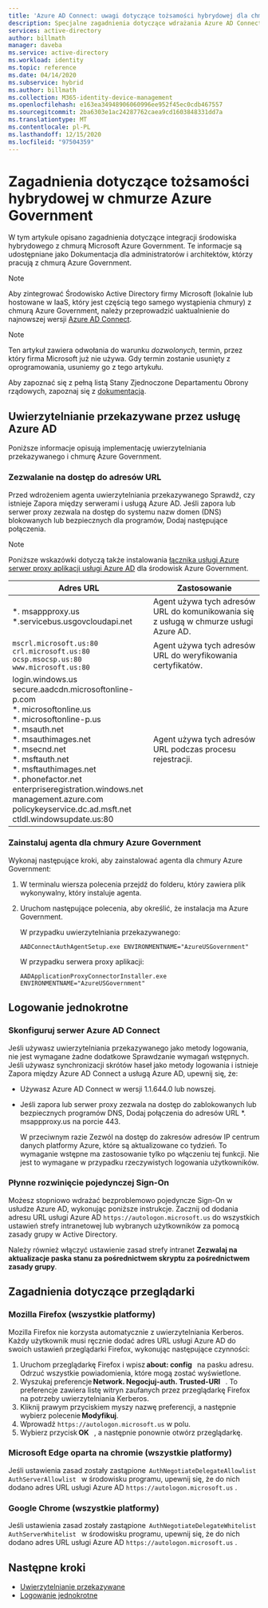 ```yaml
---
title: 'Azure AD Connect: uwagi dotyczące tożsamości hybrydowej dla chmury Azure Government'
description: Specjalne zagadnienia dotyczące wdrażania Azure AD Connect w chmurze Azure Government.
services: active-directory
author: billmath
manager: daveba
ms.service: active-directory
ms.workload: identity
ms.topic: reference
ms.date: 04/14/2020
ms.subservice: hybrid
ms.author: billmath
ms.collection: M365-identity-device-management
ms.openlocfilehash: e163ea34948906060996ee952f45ec0cdb467557
ms.sourcegitcommit: 2ba6303e1ac24287762caea9cd1603848331dd7a
ms.translationtype: MT
ms.contentlocale: pl-PL
ms.lasthandoff: 12/15/2020
ms.locfileid: "97504359"
---
```

# <a name="hybrid-identity-considerations-for-the-azure-government-cloud"></a>Zagadnienia dotyczące tożsamości hybrydowej w chmurze Azure Government

W tym artykule opisano zagadnienia dotyczące integracji środowiska hybrydowego z chmurą Microsoft Azure Government. Te informacje są udostępniane jako Dokumentacja dla administratorów i architektów, którzy pracują z chmurą Azure Government.

> [!NOTE]
> Aby zintegrować Środowisko Active Directory firmy Microsoft (lokalnie lub hostowane w IaaS, który jest częścią tego samego wystąpienia chmury) z chmurą Azure Government, należy przeprowadzić uaktualnienie do najnowszej wersji [Azure AD Connect](https://www.microsoft.com/download/details.aspx?id=47594).

> [!NOTE]
> Ten artykuł zawiera odwołania do warunku *dozwolonych*, termin, przez który firma Microsoft już nie używa. Gdy termin zostanie usunięty z oprogramowania, usuniemy go z tego artykułu.

Aby zapoznać się z pełną listą Stany Zjednoczone Departamentu Obrony rządowych, zapoznaj się z [dokumentacją](/office365/enterprise/office-365-u-s-government-dod-endpoints).

## <a name="azure-ad-pass-through-authentication"></a>Uwierzytelnianie przekazywane przez usługę Azure AD

Poniższe informacje opisują implementację uwierzytelniania przekazywanego i chmurę Azure Government.

### <a name="allow-access-to-urls"></a>Zezwalanie na dostęp do adresów URL

Przed wdrożeniem agenta uwierzytelniania przekazywanego Sprawdź, czy istnieje Zapora między serwerami i usługą Azure AD. Jeśli zapora lub serwer proxy zezwala na dostęp do systemu nazw domen (DNS) blokowanych lub bezpiecznych dla programów, Dodaj następujące połączenia.

> [!NOTE]
> Poniższe wskazówki dotyczą także instalowania [łącznika usługi Azure serwer proxy aplikacji usługi Azure AD](../manage-apps/what-is-application-proxy.md) dla środowisk Azure Government.

|Adres URL |Zastosowanie|
|-----|-----|
|&#42;. msappproxy.us</br>&#42;.servicebus.usgovcloudapi.net|Agent używa tych adresów URL do komunikowania się z usługą w chmurze usługi Azure AD. |
|`mscrl.microsoft.us:80` </br>`crl.microsoft.us:80` </br>`ocsp.msocsp.us:80` </br>`www.microsoft.us:80`| Agent używa tych adresów URL do weryfikowania certyfikatów.|
|login.windows.us </br>secure.aadcdn.microsoftonline-p.com </br>&#42;. microsoftonline.us </br>&#42;. microsoftonline-p.us </br>&#42;. msauth.net </br>&#42;. msauthimages.net </br>&#42;. msecnd.net</br>&#42;. msftauth.net </br>&#42;. msftauthimages.net</br>&#42;. phonefactor.net </br>enterpriseregistration.windows.net</br>management.azure.com </br>policykeyservice.dc.ad.msft.net</br>ctldl.windowsupdate.us:80| Agent używa tych adresów URL podczas procesu rejestracji.

### <a name="install-the-agent-for-the-azure-government-cloud"></a>Zainstaluj agenta dla chmury Azure Government

Wykonaj następujące kroki, aby zainstalować agenta dla chmury Azure Government:

1. W terminalu wiersza polecenia przejdź do folderu, który zawiera plik wykonywalny, który instaluje agenta.
1. Uruchom następujące polecenia, aby określić, że instalacja ma Azure Government.

   W przypadku uwierzytelniania przekazywanego:

   ```
   AADConnectAuthAgentSetup.exe ENVIRONMENTNAME="AzureUSGovernment"
   ```

   W przypadku serwera proxy aplikacji:

   ```
   AADApplicationProxyConnectorInstaller.exe ENVIRONMENTNAME="AzureUSGovernment" 
   ```

## <a name="single-sign-on"></a>Logowanie jednokrotne

### <a name="set-up-your-azure-ad-connect-server"></a>Skonfiguruj serwer Azure AD Connect

Jeśli używasz uwierzytelniania przekazywanego jako metody logowania, nie jest wymagane żadne dodatkowe Sprawdzanie wymagań wstępnych. Jeśli używasz synchronizacji skrótów haseł jako metody logowania i istnieje Zapora między Azure AD Connect a usługą Azure AD, upewnij się, że:

- Używasz Azure AD Connect w wersji 1.1.644.0 lub nowszej.
- Jeśli zapora lub serwer proxy zezwala na dostęp do zablokowanych lub bezpiecznych programów DNS, Dodaj połączenia do adresów URL &#42;. msappproxy.us na porcie 443.

  W przeciwnym razie Zezwól na dostęp do zakresów adresów IP centrum danych platformy Azure, które są aktualizowane co tydzień. To wymaganie wstępne ma zastosowanie tylko po włączeniu tej funkcji. Nie jest to wymagane w przypadku rzeczywistych logowania użytkowników.

### <a name="roll-out-seamless-single-sign-on"></a>Płynne rozwinięcie pojedynczej Sign-On

Możesz stopniowo wdrażać bezproblemowo pojedyncze Sign-On w usłudze Azure AD, wykonując poniższe instrukcje. Zacznij od dodania adresu URL usługi Azure AD `https://autologon.microsoft.us` do wszystkich ustawień strefy intranetowej lub wybranych użytkowników za pomocą zasady grupy w Active Directory.

Należy również włączyć ustawienie zasad strefy intranet **Zezwalaj na aktualizacje paska stanu za pośrednictwem skryptu za pośrednictwem zasady grupy**.

## <a name="browser-considerations"></a>Zagadnienia dotyczące przeglądarki

### <a name="mozilla-firefox-all-platforms"></a>Mozilla Firefox (wszystkie platformy)

Mozilla Firefox nie korzysta automatycznie z uwierzytelniania Kerberos. Każdy użytkownik musi ręcznie dodać adres URL usługi Azure AD do swoich ustawień przeglądarki Firefox, wykonując następujące czynności:

1. Uruchom przeglądarkę Firefox i wpisz **about: config**   na pasku adresu. Odrzuć wszystkie powiadomienia, które mogą zostać wyświetlone.
1. Wyszukaj preferencje **Network. Negocjuj-auth. Trusted-URI**   . To preferencje zawiera listę witryn zaufanych przez przeglądarkę Firefox na potrzeby uwierzytelniania Kerberos.
1. Kliknij prawym przyciskiem myszy nazwę preferencji, a następnie wybierz polecenie **Modyfikuj**.
1. Wprowadź `https://autologon.microsoft.us` w polu.
1. Wybierz przycisk **OK**   , a następnie ponownie otwórz przeglądarkę.

### <a name="microsoft-edge-based-on-chromium-all-platforms"></a>Microsoft Edge oparta na chromie (wszystkie platformy)

Jeśli ustawienia zasad zostały zastąpione  `AuthNegotiateDelegateAllowlist`   `AuthServerAllowlist`   w środowisku programu, upewnij się, że do nich dodano adres URL usługi Azure AD `https://autologon.microsoft.us` .

### <a name="google-chrome-all-platforms"></a>Google Chrome (wszystkie platformy)

Jeśli ustawienia zasad zostały zastąpione  `AuthNegotiateDelegateWhitelist`   `AuthServerWhitelist`   w środowisku programu, upewnij się, że do nich dodano adres URL usługi Azure AD `https://autologon.microsoft.us` .

## <a name="next-steps"></a>Następne kroki

- [Uwierzytelnianie przekazywane](how-to-connect-pta-quick-start.md#step-1-check-the-prerequisites)
- [Logowanie jednokrotne](how-to-connect-sso-quick-start.md#step-1-check-the-prerequisites)
